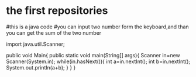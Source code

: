 # the first repositories
#this is a java code
#you can input two number form the keyboard,and than you can get the sum of the two number

import java.util.Scanner;

public void Main{
	public static void main(String[] args){
		Scanner in=new Scanner(System.in);
		while(in.hasNext()){
			int a=in.nextInt();
			int b=in.nextInt();
			System.out.println(a+b);
		}
	}
}
